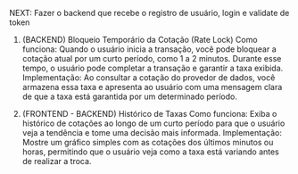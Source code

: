 NEXT: Fazer o backend que recebe o registro de usuário, login e validate de token

1. (BACKEND) Bloqueio Temporário da Cotação (Rate Lock)
Como funciona: Quando o usuário inicia a transação, você pode bloquear a cotação atual por um curto período, como 1 a 2 minutos. Durante esse tempo, o usuário pode completar a transação e garantir a taxa exibida.
Implementação: Ao consultar a cotação do provedor de dados, você armazena essa taxa e apresenta ao usuário com uma mensagem clara de que a taxa está garantida por um determinado período.

5. (FRONTEND - BACKEND) Histórico de Taxas
Como funciona: Exiba o histórico de cotações ao longo de um curto período para que o usuário veja a tendência e tome uma decisão mais informada.
Implementação: Mostre um gráfico simples com as cotações dos últimos minutos ou horas, permitindo que o usuário veja como a taxa está variando antes de realizar a troca.

